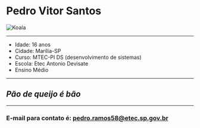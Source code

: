 
# **Pedro Vitor Santos** 
![Koala](https://encrypted-tbn0.gstatic.com/images?q=tbn:ANd9GcR5mOV0XoUw2c6cH4dGliPfX9OVtYXIRpH6fA&usqp=CAU)
<hr>

* Idade: 16 anos 
* Cidade: Marília-SP
* Curso: MTEC-PI DS (desenvolvimento de sistemas)
* Escola: Etec Antonio Devisate
* Ensino Médio

<hr>

## _Pão de queijo é bão_ 

<hr>

### **E-mail para contato é: pedro.ramos58@etec.sp.gov.br**

